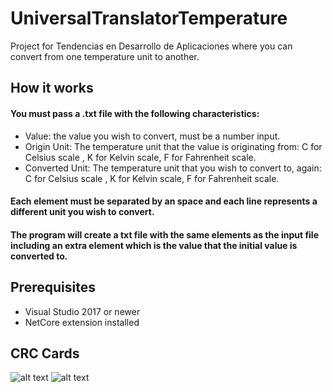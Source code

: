 # UniversalTranslatorTemperature
Project for Tendencias en Desarrollo de Aplicaciones where you can convert from one temperature unit to another.

## How it works

#### You must pass a .txt file with the following characteristics: 
* Value: the value you wish to convert, must be a number input.
* Origin Unit: The temperature unit that the value is originating from: C for Celsius scale , K for Kelvin scale, F for Fahrenheit scale.
* Converted Unit: The temperature unit that you wish to convert to, again: C for Celsius scale , K for Kelvin scale, F for Fahrenheit scale.

#### Each element must be separated by an space and each line represents a different unit you wish to convert.
#### The program will create a txt file with the same elements as the input file including an extra element which is the value that the initial value is converted to.

## Prerequisites

* Visual Studio 2017 or newer
* NetCore extension installed

## CRC Cards
![alt text](https://github.com/Xaroz/UniversalTranslatorTemperature/blob/master/TemperatureCRC.jpg "Temperature CRC")
![alt text](https://github.com/Xaroz/UniversalTranslatorTemperature/blob/master/ConvertTemperature.jpg "ConvertTemperature CRC")
